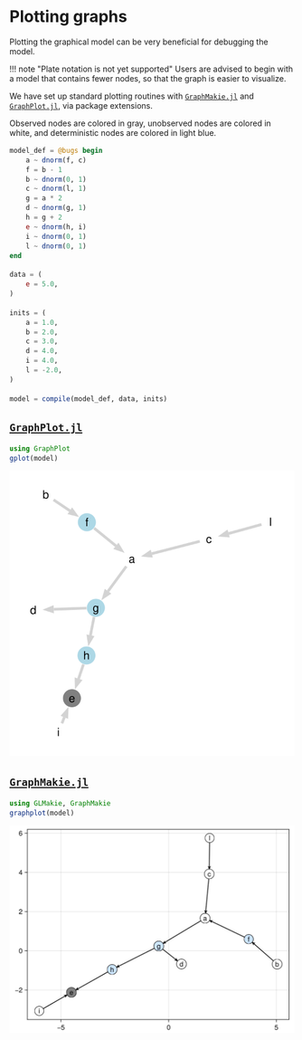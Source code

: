 # Plotting graphs

Plotting the graphical model can be very beneficial for debugging the model.

!!! note "Plate notation is not yet supported"
    Users are advised to begin with a model that contains fewer nodes, so that the graph is easier to visualize.

We have set up standard plotting routines with [`GraphMakie.jl`](https://github.com/MakieOrg/GraphMakie.jl) and [`GraphPlot.jl`](https://github.com/JuliaGraphs/GraphPlot.jl), via package extensions.

Observed nodes are colored in gray, unobserved nodes are colored in white, and deterministic nodes are colored in light blue.

```julia
model_def = @bugs begin
    a ~ dnorm(f, c)
    f = b - 1
    b ~ dnorm(0, 1)
    c ~ dnorm(l, 1)
    g = a * 2
    d ~ dnorm(g, 1)
    h = g + 2
    e ~ dnorm(h, i)
    i ~ dnorm(0, 1)
    l ~ dnorm(0, 1)
end

data = (
    e = 5.0,
)

inits = (
    a = 1.0,
    b = 2.0,
    c = 3.0,
    d = 4.0,
    i = 4.0,
    l = -2.0,
)

model = compile(model_def, data, inits)
```

## [`GraphPlot.jl`](https://github.com/JuliaGraphs/GraphPlot.jl)

```julia
using GraphPlot
gplot(model)
```

![GraphPlot](../assets/graphplot.svg)

## [`GraphMakie.jl`](https://github.com/MakieOrg/GraphMakie.jl)

```julia
using GLMakie, GraphMakie
graphplot(model)
```

![GraphMakie](../assets/makie.png)
